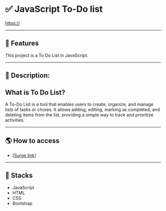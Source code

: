 #  ✅ JavaScript To-Do list

[https://](https://github.com/Ale557333/to-do-list/assets/71138743/23b3c570-dd39-4aa2-b8c6-ad4da9c1f6a4)

---

## 🎯 Features


This project is a To Do List in JavaScript.

---

## 📝 Description:


## What is To Do List?

A To-Do List is a tool that enables users to create, organize, and manage lists of tasks or chores. It allows adding, editing, marking as completed, and deleting items from the list, providing a simple way to track and prioritize activities.

---

## 🌎 How to access

- [[Surge link](https://effervescent-nasturtium-59ae75.netlify.app/)]

---

## 🚀 Stacks

-   JavaScript
-   HTML
-   CSS
-   Bootstrap
